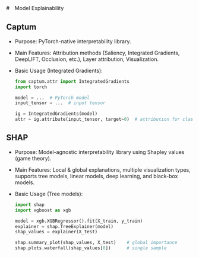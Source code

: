 #　Model Explainability
## Captum

 - Purpose: PyTorch-native interpretability library.

 - Main Features: Attribution methods (Saliency, Integrated Gradients, DeepLIFT, Occlusion, etc.), Layer attribution, Visualization.

 - Basic Usage (Integrated Gradients):
    ```python
    from captum.attr import IntegratedGradients
    import torch

    model = ...  # PyTorch model
    input_tensor = ...  # input tensor

    ig = IntegratedGradients(model)
    attr = ig.attribute(input_tensor, target=0)  # attribution for class 0
    ```
## SHAP

 - Purpose: Model-agnostic interpretability library using Shapley values (game theory).

 - Main Features: Local & global explanations, multiple visualization types, supports tree models, linear models, deep learning, and black-box models.

- Basic Usage (Tree models):
  ```python
  import shap
  import xgboost as xgb

  model = xgb.XGBRegressor().fit(X_train, y_train)
  explainer = shap.TreeExplainer(model)
  shap_values = explainer(X_test)

  shap.summary_plot(shap_values, X_test)    # global importance
  shap.plots.waterfall(shap_values[0])      # single sample
  ```
